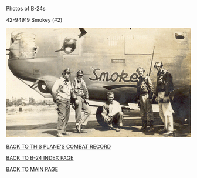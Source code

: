 
Photos of B-24s






 




42-94919 Smokey (#2)  
  

![](42-94919.jpg)  
  

[BACK TO THIS PLANE'S COMBAT RECORD](../b24s/42-94919.md)  

[BACK TO B-24 INDEX PAGE](../000b24s.md)  

[BACK TO MAIN PAGE](../index.md)


